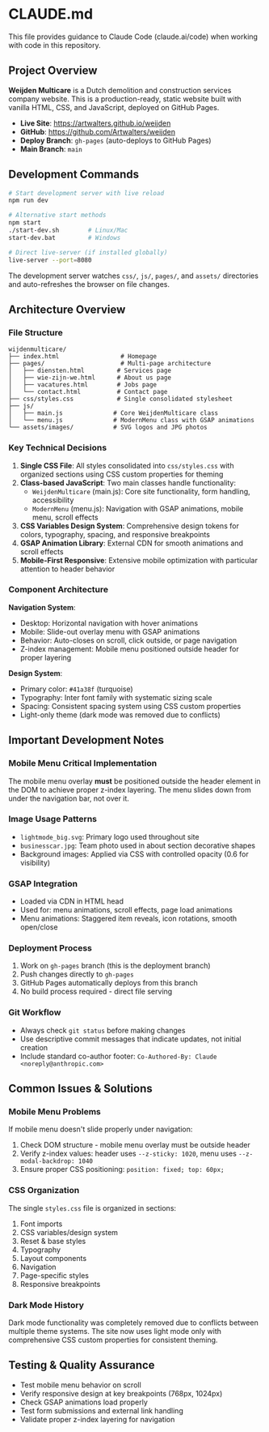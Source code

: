 # CLAUDE.md

This file provides guidance to Claude Code (claude.ai/code) when working with code in this repository.

## Project Overview

**Weijden Multicare** is a Dutch demolition and construction services company website. This is a production-ready, static website built with vanilla HTML, CSS, and JavaScript, deployed on GitHub Pages.

- **Live Site**: https://artwalters.github.io/weijden
- **GitHub**: https://github.com/Artwalters/weijden
- **Deploy Branch**: `gh-pages` (auto-deploys to GitHub Pages)
- **Main Branch**: `main`

## Development Commands

```bash
# Start development server with live reload
npm run dev

# Alternative start methods
npm start
./start-dev.sh        # Linux/Mac
start-dev.bat         # Windows

# Direct live-server (if installed globally)
live-server --port=8080
```

The development server watches `css/`, `js/`, `pages/`, and `assets/` directories and auto-refreshes the browser on file changes.

## Architecture Overview

### File Structure
```
wijdenmulticare/
├── index.html                 # Homepage
├── pages/                     # Multi-page architecture
│   ├── diensten.html         # Services page
│   ├── wie-zijn-we.html      # About us page
│   ├── vacatures.html        # Jobs page
│   └── contact.html          # Contact page
├── css/styles.css            # Single consolidated stylesheet
├── js/
│   ├── main.js              # Core WeijdenMulticare class
│   └── menu.js              # ModernMenu class with GSAP animations
└── assets/images/           # SVG logos and JPG photos
```

### Key Technical Decisions

1. **Single CSS File**: All styles consolidated into `css/styles.css` with organized sections using CSS custom properties for theming
2. **Class-based JavaScript**: Two main classes handle functionality:
   - `WeijdenMulticare` (main.js): Core site functionality, form handling, accessibility
   - `ModernMenu` (menu.js): Navigation with GSAP animations, mobile menu, scroll effects
3. **CSS Variables Design System**: Comprehensive design tokens for colors, typography, spacing, and responsive breakpoints
4. **GSAP Animation Library**: External CDN for smooth animations and scroll effects
5. **Mobile-First Responsive**: Extensive mobile optimization with particular attention to header behavior

### Component Architecture

**Navigation System**:
- Desktop: Horizontal navigation with hover animations
- Mobile: Slide-out overlay menu with GSAP animations
- Behavior: Auto-closes on scroll, click outside, or page navigation
- Z-index management: Mobile menu positioned outside header for proper layering

**Design System**:
- Primary color: `#41a38f` (turquoise)
- Typography: Inter font family with systematic sizing scale
- Spacing: Consistent spacing system using CSS custom properties
- Light-only theme (dark mode was removed due to conflicts)

## Important Development Notes

### Mobile Menu Critical Implementation
The mobile menu overlay **must** be positioned outside the header element in the DOM to achieve proper z-index layering. The menu slides down from under the navigation bar, not over it.

### Image Usage Patterns
- `lightmode_big.svg`: Primary logo used throughout site
- `businesscar.jpg`: Team photo used in about section decorative shapes
- Background images: Applied via CSS with controlled opacity (0.6 for visibility)

### GSAP Integration
- Loaded via CDN in HTML head
- Used for: menu animations, scroll effects, page load animations
- Menu animations: Staggered item reveals, icon rotations, smooth open/close

### Deployment Process
1. Work on `gh-pages` branch (this is the deployment branch)
2. Push changes directly to `gh-pages` 
3. GitHub Pages automatically deploys from this branch
4. No build process required - direct file serving

### Git Workflow
- Always check `git status` before making changes
- Use descriptive commit messages that indicate updates, not initial creation
- Include standard co-author footer: `Co-Authored-By: Claude <noreply@anthropic.com>`

## Common Issues & Solutions

### Mobile Menu Problems
If mobile menu doesn't slide properly under navigation:
1. Check DOM structure - mobile menu overlay must be outside header
2. Verify z-index values: header uses `--z-sticky: 1020`, menu uses `--z-modal-backdrop: 1040`
3. Ensure proper CSS positioning: `position: fixed; top: 60px;`

### CSS Organization
The single `styles.css` file is organized in sections:
1. Font imports
2. CSS variables/design system  
3. Reset & base styles
4. Typography
5. Layout components
6. Navigation
7. Page-specific styles
8. Responsive breakpoints

### Dark Mode History
Dark mode functionality was completely removed due to conflicts between multiple theme systems. The site now uses light mode only with comprehensive CSS custom properties for consistent theming.

## Testing & Quality Assurance

- Test mobile menu behavior on scroll
- Verify responsive design at key breakpoints (768px, 1024px)
- Check GSAP animations load properly
- Test form submissions and external link handling
- Validate proper z-index layering for navigation